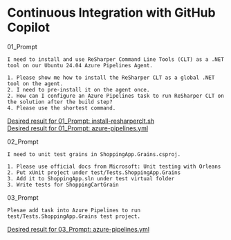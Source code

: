 # Continuous Integration with GitHub Copilot

01_Prompt
```
I need to install and use ReSharper Command Line Tools (CLT) as a .NET tool on our Ubuntu 24.04 Azure Pipelines Agent.

1. Please show me how to install the ReSharper CLT as a global .NET tool on the agent.
2. I need to pre-install it on the agent once.
2. How can I configure an Azure Pipelines task to run ReSharper CLT on the solution after the build step?
4. Please use the shortest command.
```
[Desired result for 01_Prompt: install-resharperclt.sh](03_Continuous_Integration/01_01_install-resharperclt.sh)  
[Desired result for 01_Prompt: azure-pipelines.yml](03_Continuous_Integration/01_02_azure-pipelines.yml)

02_Prompt
```
I need to unit test grains in ShoppingApp.Grains.csproj.

1. Please use official docs from Microsoft: Unit testing with Orleans
2. Put xUnit project under test/Tests.ShoppingApp.Grains
3. Add it to ShoppingApp.sln under test virtual folder
3. Write tests for ShoppingCartGrain 
```

03_Prompt
```
Plesae add task into Azure Pipelines to run test/Tests.ShoppingApp.Grains test project.
```
[Desired result for 03_Prompt: azure-pipelines.yml](03_Continuous_Integration/03_azure-pipelines.yml)
